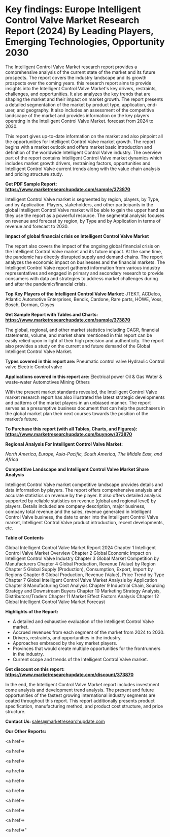 # Key findings: Europe Intelligent Control Valve Market Research Report (2024) By Leading Players, Emerging Technologies, Opportunity 2030

The Intelligent Control Valve Market research report provides a comprehensive analysis of the current state of the market and its future prospects. The report covers the industry landscape and its growth prospects over the coming years. this research report aims to provide insights into the Intelligent Control Valve Market's key drivers, restraints, challenges, and opportunities. It also analyzes the key trends that are shaping the market and their impact on market growth. The report presents a detailed segmentation of the market by product type, application, end-user, and geography. It also includes an assessment of the competitive landscape of the market and provides information on the key players operating in the Intelligent Control Valve Market. forecast from 2024 to 2030.

This report gives up-to-date information on the market and also pinpoint all the opportunities for Intelligent Control Valve market growth. The report begins with a market outlook and offers market basic introduction and definition of the worldwide Intelligent Control Valve industry. The overview part of the report contains Intelligent Control Valve market dynamics which includes market growth drivers, restraining factors, opportunities and Intelligent Control Valve current trends along with the value chain analysis and pricing structure study.

<strong><b>Get PDF Sample Report: <a href=https://www.marketresearchupdate.com/sample/373870>https://www.marketresearchupdate.com/sample/373870</a></b></strong>

Intelligent Control Valve market is segmented by region, players, by Type, and by Application. Players, stakeholders, and other participants in the global Intelligent Control Valve market will be able to gain the upper hand as they use the report as a powerful resource. The segmental analysis focuses on revenue and forecast by region, by Type and by Application in terms of revenue and forecast to 2030.

<strong><b>Impact of global financial crisis on Intelligent Control Valve Market</b></strong>

The report also covers the impact of the ongoing global financial crisis on the Intelligent Control Valve market and its future impact. At the same time, the pandemic has directly disrupted supply and demand chains. The report analyzes the economic impact on businesses and the financial markets. The Intelligent Control Valve report gathered information from various industry representatives and engaged in primary and secondary research to provide consumers with data and strategies to address market challenges during and after the pandemic/financial crisis.

<strong><b>Top Key Players of the Intelligent Control Valve Market:
</b></strong>JTEKT, ACDelco, Atlantic Automotive Enterprises, Bendix, Cardone, Rare parts, HOWE, Voss, Bosch, Dorman, Cloyes<strong><b>
</b></strong>

<strong><b>Get Sample Report with Tables and Charts: <a href=https://www.marketresearchupdate.com/sample/373870>https://www.marketresearchupdate.com/sample/373870</a></b></strong>

The global, regional, and other market statistics including CAGR, financial statements, volume, and market share mentioned in this report can be easily relied upon in light of their high precision and authenticity. The report also provides a study on the current and future demand of the Global Intelligent Control Valve Market.

<strong><b>Types covered in this report are:
</b></strong>Pneumatic control valve
Hydraulic Control valve
Electric Control valve<strong><b>
</b></strong>

<strong><b>Applications covered in this report are:
</b></strong>Electrical power
Oil & Gas
Water & waste-water
Automotives
Mining
Others<strong><b>
</b></strong>

With the present market standards revealed, the Intelligent Control Valve market research report has also illustrated the latest strategic developments and patterns of the market players in an unbiased manner. The report serves as a presumptive business document that can help the purchasers in the global market plan their next courses towards the position of the market’s future.

<strong><b>To Purchase this report (with all Tables, Charts, and Figures): <a href=https://www.marketresearchupdate.com/buynow/373870>https://www.marketresearchupdate.com/buynow/373870</a></b></strong>

<strong><b>Regional Analysis For Intelligent Control Valve Market:</b></strong>

<em><i>North America, Europe, Asia-Pacific, South America, The Middle East, and Africa</i></em>

<strong><b>Competitive Landscape and Intelligent Control Valve Market Share Analysis</b></strong>

Intelligent Control Valve market competitive landscape provides details and data information by players. The report offers comprehensive analysis and accurate statistics on revenue by the player. It also offers detailed analysis supported by reliable statistics on revenue (global and regional level) by players. Details included are company description, major business, company total revenue and the sales, revenue generated in Intelligent Control Valve business, the date to enter into the Intelligent Control Valve market, Intelligent Control Valve product introduction, recent developments, etc.

<strong><b>Table of Contents</b></strong>

Global Intelligent Control Valve Market Report 2024
Chapter 1 Intelligent Control Valve Market Overview
Chapter 2 Global Economic Impact on Intelligent Control Valve Industry
Chapter 3 Global Market Competition by Manufacturers
Chapter 4 Global Production, Revenue (Value) by Region
Chapter 5 Global Supply (Production), Consumption, Export, Import by Regions
Chapter 6 Global Production, Revenue (Value), Price Trend by Type
Chapter 7 Global Intelligent Control Valve Market Analysis by Application
Chapter 8 Manufacturing Cost Analysis
Chapter 9 Industrial Chain, Sourcing Strategy and Downstream Buyers
Chapter 10 Marketing Strategy Analysis, Distributors/Traders
Chapter 11 Market Effect Factors Analysis
Chapter 12 Global Intelligent Control Valve Market Forecast

<strong><b>Highlights of the Report:</b></strong>

- A detailed and exhaustive evaluation of the Intelligent Control Valve market.
- Accrued revenues from each segment of the market from 2024 to 2030.
- Drivers, restraints, and opportunities in the industry.
- Approaches embraced by the key market players.
- Provinces that would create multiple opportunities for the frontrunners in the industry.
- Current scope and trends of the Intelligent Control Valve market.

<strong><b>Get discount on this report: <a href=https://www.marketresearchupdate.com/discount/373870>https://www.marketresearchupdate.com/discount/373870</a></b></strong>

In the end, the Intelligent Control Valve Market report includes investment come analysis and development trend analysis. The present and future opportunities of the fastest growing international industry segments are coated throughout this report. This report additionally presents product specification, manufacturing method, and product cost structure, and price structure.

<strong><b>Contact Us:
</b></strong>sales@marketresearchupdate.com

<strong>Our Other Reports:</strong>

<a href=></a>

<a href=></a>

<a href=></a>

<a href=></a>

<a href=></a>

<a href=></a>

<a href=></a>

<a href=></a>

<a href=></a>

<a href=></a>"
